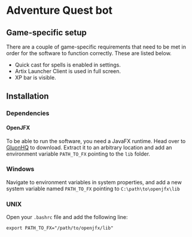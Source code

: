 # Adventure Quest bot

## Game-specific setup
There are a couple of game-specific requirements 
that need to be met in order for the software to 
function correctly. These are listed below.
- Quick cast for spells is enabled in settings.
- Artix Launcher Client is used in full screen.
- XP bar is visible.

## Installation

### Dependencies
#### OpenJFX
To be able to run the software, you need a JavaFX runtime. 
Head over to [GluonHQ](https://gluonhq.com/products/javafx/)
to download. Extract it to an arbitrary location and add an 
environment variable `PATH_TO_FX` pointing to the `lib` folder.

### Windows
Navigate to environment variables in system properties, and add 
a new system variable named `PATH_TO_FX` pointing to
 `C:\path\to\openjfx\lib`

### UNIX
Open your `.bashrc` file and add the following line:

`export PATH_TO_FX="/path/to/openjfx/lib"`